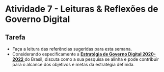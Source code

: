 # Atividade 7 - Leituras & Reflexões de Governo Digital

## Tarefa

* Faça a leitura das referências sugeridas para esta semana.
* Considerando especificamente a [**Estratégia de Governo Digital 2020-2022** ](https://www.gov.br/governodigital/pt-br/EGD2020)do Brasil, discuta como a sua pesquisa se alinha e pode contribuir para o alcance dos objetivos e metas da estratégia definida.

